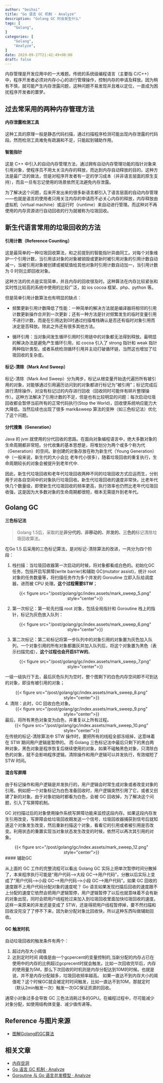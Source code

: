 ```yaml
---
author: "beihai"
title: "Go 语言 GC 机制 · Analyze"
description: "Golang GC 时会发生什么"
tags: [
    "Golang",
]
categories: [
    "Golang",
    "Analyze",
]
date: 2019-09-27T21:42:49+08:00
draft: false
---
```


内存管理是开发应用中的一大难题。传统的系统级编程语言（主要指 C/C++）中，程序开发者必须对内存小心的进行管理操作，控制内存的申请及释放。因为稍有不慎，就可能产生内存泄露问题，这种问题不易发现并且难以定位，一直成为困扰程序开发者的噩梦。

<!--more-->

## 过去常采用的两种内存管理方法

#### 内存泄露检测工具

这种工具的原理一般是静态代码扫描，通过扫描程序检测可能出现内存泄露的代码段。然而检测工具难免有疏漏和不足，只能起到辅助作用。

#### 智能指针

这是 C++ 中引入的自动内存管理方法，通过拥有自动内存管理功能的指针对象来引用对象，使程序员不用太关注内存的释放，而达到内存自动释放的目的。这种方法是最广泛的做法，但是对程序开发者有一定的学习成本（并非语言层面的原生支持），而且一旦有忘记使用的场景依然无法避免内存泄露。

为了解决这个问题，后来开发出来的很多新语言都引入了语言层面的自动内存管理 ——也就是语言的使用者只用关注内存的申请而不必关心内存的释放，内存释放由虚拟机（virtual machine）或运行时（runtime）来自动进行管理。而这种对不再使用的内存资源进行自动回收的行为就被称为垃圾回收。

## 新生代语言常用的垃圾回收的方法

#### 引用计数（Reference Counting）

这是最简单的一种垃圾回收算法，和之前提到的智能指针异曲同工。对每个对象维护一个引用计数，当引用该对象的对象被销毁或更新时被引用对象的引用计数自动减一，当被引用对象被创建或被赋值给其他对象时引用计数自动加一，当引用计数为 0 时则立即回收对象。

这种方法的优点是实现简单，并且内存的回收很及时。这种算法在内存比较紧张和实时性比较高的系统中使用的比较广泛，如 ios cocoa 框架、php、python 等。

但是简单引用计数算法也有明显的缺点：

- 频繁更新引用计数降低了性能：一种简单的解决方法就是编译器将相邻的引用计数更新操作合并到一次更新；还有一种方法是针对频繁发生的临时变量引用不进行计数，而是在引用达到0时通过扫描堆栈确认是否还有临时对象引用而决定是否释放。除此之外还有很多其他方法。

- 循环引用：当对象间发生循环引用时引用链中的对象都无法得到释放。最明显的解决办法是避免产生循环引用，如 cocoa 引入了 strong 指针和 weak 指针两种指针类型。或者系统检测循环引用并主动打破循环链，当然这也增加了垃圾回收的复杂度。

#### 标记-清除（Mark And Sweep）

标记-清除（Mark And Sweep）分为两步，标记从根变量开始迭代遍历所有被引用的对象，对能够通过引用遍历访问到的对象都进行标记为“被引用”；标记完成后进行清除操作，对没有标记过的内存进行回收（回收同时可能伴有碎片整理操作）。这种方法解决了引用计数的不足，但是也有比较明显的问题：每次启动垃圾回收都会暂停当前所有的正常代码执行(Stop the  World)，回收使系统响应能力大大降低。当然后续也出现了很多 mark&sweep 算法的变种（如三色标记法）优化了这个问题。

#### 分代搜集（Generation）

Java 的 jvm 就使用的分代回收的思路。在面向对象编程语言中，绝大多数对象的生命周期都非常短。分代收集的基本思想是，将堆划分为两个或多个称为代（Generation）的空间。新创建的对象存放在称为新生代（Young Generation）中（一般来说，新生代的大小会比 老年代小很多），随着垃圾回收的重复执行，生命周期较长的对象会被提升到老年代中.

因此，新生代垃圾回收和老年代垃圾回收两种不同的垃圾回收方式应运而生，分别用于对各自空间中的对象执行垃圾回收。新生代垃圾回收的速度非常快，比老年代快几个数量级，即使新生代垃圾回收的频率更高，执行效率也仍然比老年代垃圾回收强，这是因为大多数对象的生命周期都很短，根本无需提升到老年代。

## Golang GC

#### 三色标记法

> Golang 1.5后，采取的是**非分代的、非移动的、并发的、三色的**标记清除垃圾回收算法。
>

在Go 1.5 后采用的三色标记算法，是对标记-清除算法的改进，一共分为四个阶段：

1. 栈扫描：当垃圾回收器第⼀次启动的时候，将对象都看成白色的。初始化GC任务，包括开启写屏障(write barrier)和辅助 GC(mutator assist)，统计 root 对象的任务数量等，将扫描任务作为多个并发的 Goroutine 立即入队给调度器，进而被 CPU 处理。**这个过程需要STW**；

   <div align="center">{{< figure src="/post/golang/gc/index.assets/mark_sweep_5.png" style="center">}}</div>

2. 第一次标记：第一轮先扫描 root 对象，包括全局指针和 Goroutine 栈上的指针，标记为灰色放入队列：

   <div align="center">{{< figure src="/post/golang/gc/index.assets/mark_sweep_6.png" style="center">}}</div>

3. 第二次标记：第二轮标记将第一步队列中的对象引用的对象置为灰色加入队列，一个对象引用的所有对象都置灰并加入队列后，将这个对象置为黑色（表示扫描完成），**这个过程也会开启STW的**。

   <div align="center">{{< figure src="/post/golang/gc/index.assets/mark_sweep_7.png" style="center">}}</div>
一级一级执行下去，最后灰色队列为空时，整个图剩下的白色内存空间即不可到达的对象，即没有被引用的对象；
   
<div align="center">{{< figure src="/post/golang/gc/index.assets/mark_sweep_8.png" style="center">}}</div>
4. 清除：此时，GC 回收白色对象。

   <div align="center">{{< figure src="/post/golang/gc/index.assets/mark_sweep_9.png" style="center">}}</div>
最后，将所有黑色对象变为白色，并重复以上所有过程。


<div align="center">{{< figure src="/post/golang/gc/index.assets/mark_sweep_10.png" style="center">}}</div>
在传统的标记-清除算法中 STW 操作时，要把所有的线程全部冻结掉，这意味着在 STW 期间用户逻辑是暂停的。
而 Golang 三色标记法中最后只剩下的黑白两种对象，黑色对象是程序恢复后继续使用的对象，如果不碰触黑色对象，只清除白色的对象，就不会影响程序逻辑。清除操作和用户逻辑可以并发执行，有效缩短了 STW 时间。

#### 混合写屏障

由于标记操作和用户逻辑是并发执行的，用户逻辑会时常生成对象或者改变对象的引用。例如把⼀个对象标记为⽩⾊准备回收时，⽤户逻辑突然引⽤了它，或者⼜创建了新的对象。由于对象初始时都看为白色，会被 GC 回收掉，为了解决这个问题，引入了写屏障机制。

GC 对扫描过后的对象使⽤操作系统写屏障功能来监控这段内存。如果这段内存发⽣引⽤改变，写屏障会给垃圾回收期发送⼀个信号，垃圾回收器捕获到信号后就知道这个对象发⽣改变，然后重新扫描这个对象，看看它的引⽤或者被引⽤是否改变。利⽤状态的重置实现当对象状态发⽣改变的时候，依然可以再次其引用的对象。

<div align="center">{{< figure src="/post/golang/gc/index.assets/mark_sweep_12.png" style="center">}}</div>
#### 辅助GC

从上面的 GC 工作的完整流程可以看出 Golang GC 实际上把单次暂停时间分散掉了，本来程序执⾏可能是“⽤户代码-->⼤段 GC-->⽤户代码”，分散以后实际上变成了“⽤户代码-->⼩段 GC-->⽤户代码-->⼩段 GC-->⽤户代码”。如果 GC 回收的速度跟不上用户代码分配对象的速度呢？
Go 语⾔如果发现扫描后回收的速度跟不上分配的速度它依然会把⽤户逻辑暂停，⽤户逻辑暂停了以后也就意味着不会有新的对象出现，同时会把⽤户线程抢过来加⼊到垃圾回收⾥⾯加快垃圾回收的速度。这样⼀来原来的并发还是变成了 STW，还是得把⽤户线程暂停掉，要不然扫描和回收没完没了了停不下来，因为新分配对象⽐回收快，所以这种东⻄叫做辅助回收。

#### GC 触发时机

自动垃圾回收的触发条件有两个：

1. 超过内存大小阈值
2. 达到定时时间
   阈值是由一个gcpercent的变量控制的,当新分配的内存占已在使用中的内存的比例超过gcprecent时就会触发。比如一次回收完毕后，内存的使用量为5M，那么下次回收的时机则是内存分配达到10M的时候。也就是说，并不是内存分配越多，垃圾回收频率越高。
   如果一直达不到内存大小的阈值呢？这个时候GC就会被定时时间触发，比如一直达不到10M，那就定时（默认2min触发一次）触发一次GC保证资源的回收。

通常小对象过多会导致 GC 三色法消耗过多的GPU。在编程过程中，尽可能减少对象分配，如使用结构体变量、减少值传递等。

## Reference 与图片来源

- [图解Golang的GC算法](https://i6448038.github.io/2019/03/04/golang-garbage-collector/)

## 相关文章

- [内存空洞](https://www.wingsxdu.com/post/golang/golang-memory-holes/)
- [Go 语言 GC 机制 · Analyze](https://www.wingsxdu.com/post/golang/gc)
- [Goroutine 与 Go 语言并发模型 · Analyze](https://www.wingsxdu.com/post/golang/goroutine)